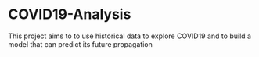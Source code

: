 # COVID19-Analysis
This project aims to to use historical data to explore COVID19 and to build a model that can predict its future propagation
